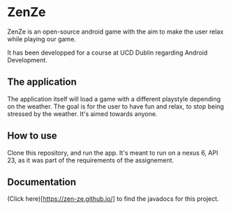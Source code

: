 # ZenZe

ZenZe is an open-source android game with the aim to make the user relax while playing our game. 

It has been developped for a course at UCD Dublin regarding Android Development. 

## The application

The application itself will load a game with a different playstyle depending on the weather. The goal is for the user to have fun and relax, to stop being stressed by the weather. It's aimed towards anyone.

## How to use

Clone this repository, and run the app. It's meant to run on a nexus 6, API 23, as it was part of the requirements of the assignement. 

## Documentation

(Click here)[https://zen-ze.github.io/] to find the javadocs for this project.